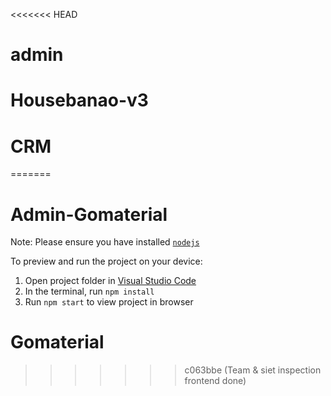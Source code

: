 <<<<<<< HEAD
# admin
# Housebanao-v3
# CRM
=======

  # Admin-Gomaterial

  Note: Please ensure you have installed <code><a href="https://nodejs.org/en/download/">nodejs</a></code>

  To preview and run the project on your device:
  1) Open project folder in <a href="https://code.visualstudio.com/download">Visual Studio Code</a>
  2) In the terminal, run `npm install`
  3) Run `npm start` to view project in browser
  # Gomaterial
>>>>>>> c063bbe (Team & siet inspection frontend done)
